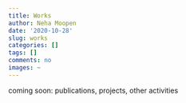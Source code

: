 ```yaml
---
title: Works
author: Neha Moopen
date: '2020-10-28'
slug: works
categories: []
tags: []
comments: no
images: ~
---
```


coming soon: publications, projects, other activities